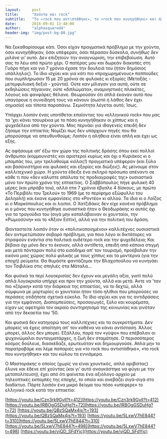 ```yaml
---
layout:     post
title:      "Χούντα και rock"
subtitle:   "Το «rock που αντιστάθηκε», το «rock που κυνηγήθηκε» και άλλα ευτράπελα..."
date:       2016-09-01 13:48:00
author:     "alphasquared4"
header-img: "img/post-bg-08.jpg"
---
```


Να ξεκαθαρίσουμε κάτι. Όσοι είχαν πραγματικά πρόβλημα με την χούντα, όσοι κυνηγήθηκαν, όσοι υπέφεραν, όσοι πέρασαν δύσκολα, *συνήθως δεν μιλάνε* γι’ αυτό. Δεν επιζητούν την αναγνώριση, την επιβεβαίωση. Αυτό σας το λέω από πρώτο χέρι. Ο πατέρας μου και δωρεάν διακοπές στη Γυάρο πήγε και για 7 χρόνια έχασε την δουλειά του (ήταν δημόσιος υπάλληλος). Το ίδιο ισχύει και για κάτι πιο «προχωρημένους» παππούδες που συμπλήρωσαν 15 με 20 χρόνια σε φυλακές κι εξορίες (Μεταξάς - μετεμφυλιακή δεξιά - χούντα). Ούτε καν μίλαγαν για αυτά, ούτε σε εκδηλώσεις πήγαιναν, ούτε «διπλώματα», αναμνηστικές πλακέτες, λόγους και φανφάρες θέλανε. Θεωρούσαν ότι απλά έκαναν αυτό που υπαγόρευε η συνείδησή τους να κάνουν (σωστό ή λάθος δεν έχει σημασία) και τίποτα παραπάνω. Σεμνότητα λέγεται αυτό; Ίσως.

Υπάρχει λοιπόν ένας υποτίθεται επαϊοντας του «ελληνικού rock» που μας τα ’χει κάνει τσουρέκια με το πόσο κυνηγήθηκαν οι *χίππυς* και η *ψυχεδέλεια* από την χούντα. Μας περνάει για ιθαγενείς επειδή δεν ζήσαμε την επταετία; Νομίζει πως δεν υπάρχουν πηγές που θα μπορούσαμε να απευθυνθούμε; Λοιπόν η αλήθεια είναι απλή και έχει ως εξής.

Ας αφήσουμε απ’ έξω τον χώρο της πολιτικής δράσης όπου εκεί πολλοί άνθρωποι (κομμουνιστές και αριστεροί κυρίως και όχι ο Κυριάκος κι ο μπαμπάς του, μην τρελαθούμε κιόλας!) πραγματικά υπέφεραν (και ξύλο και βασανιστήρια και φυλακές και εξορίες και διώξεις). Ας μείνουμε στον *καλλιτεχνικό χώρο*. Η χούντα έδειξε ένα σκληρό πρόσωπο απέναντι σε κάθε τι που «δεν κάλυπτε απόλυτα τις προδιαγραφές της» ουσιαστικά μόνο τον πρώτο χρόνο της επταετίας. Ο Σαββόπουλος πήγε φυλακή 40 μέρες (και μπράβο του), αλλά στα 7 χρόνια έβγαλε 4 δίσκους, με πρώτο «Το Περιβόλι του Τρελού» το 1969 (με το περίφημο εξώφυλλο του Δεληαλή) και έκανε εμφανίσεις στο «Ροντέο» κι αλλού. Τα ίδια κι ο Λοϊζος κι ο Μαρκόπουλος και οι λοιποί. Ο Χατζιδάκις δεν είχε κανένα πρόβλημα κι ο μόνος που κυνηγήθηκε ουσιαστικά ήταν ο Θεοδωράκης κι αυτός όχι για τα τραγούδια του (σιγά μην καταλάβαιναν οι χουνταίοι, την «Ρωμιοσύνη» και το «Άξιον Εστί»), αλλά για την πολιτική του δράση. 

Φανταστείτε λοιπόν όταν οι «πολιτικοποιημένοι» καλλιτέχνες ουσιαστικά δεν αντιμετώπισαν σοβαρό πρόβλημα, για ποιο λόγο οι δικτάτορες να στραφούν ενάντια στο πολιτικά ουδέτερο rock και την ψυχεδέλεια; Και βέβαια όχι μόνο δεν το έκαναν, αλλά αντίθετα, επειδή από κάποια στιγμή και μετά πόνταραν πολύ στο εισόδημα απ’ τον τουρισμό, προέβαλαν την εικόνα μιας χώρας πολύ *φιλικής* με τους χίππυς και τα μοντέρνα (για την εποχή) ρεύματα. Θα θυμάστε φαντάζομαι την Βλαχοπούλου να κυνηγάει τον Τσιβιλίκα στις σπηλιές στα Μάταλα...

Και φυσικά τα περί λογοκρισίας δεν έχουν και μεγάλη αξία, γιατί πολύ απλά *λογοκρισία* υπήρχε και πριν την χούντα, αλλά και μετά. Άντε να ’ταν πιο «ζόρικη» κατά την διάρκεια της επταετίας, να το δεχτώ, αλλά σύμφωνα με μαρτυρίες οι χουνταίοι ήταν τόσο ηλίθιοι που μπορούσες να περάσεις οτιδήποτε σχετικά εύκολα. Το ίδιο ισχύει και για τις αντιδράσεις για την εμφάνιση. Διαπομπεύσεις, προσαγωγές, ξύλο και κουρέματα, είχαν ως αφετηρία τον ακραίο συντηρητισμό της κοινωνίας και γινόταν από την δεκαετία του ’50.

Και φυσικά δεν κατηγορώ τους καλλιτέχνες και τα συγκροτήματα. Δεν μπορείς να έχεις απαίτηση απ’ τον καθένα να κάνει *αντίσταση*. Άλλος μπορεί, άλλος δεν μπορεί. Εξάλλου, παρά τον «γύψο» που επέβαλαν οι ψυχανώμαλοι συνταγματάρχες, η ζωή δεν σταμάτησε. Ο περισσότερος κόσμος δούλευε, διασκέδαζε, ερωτευόταν και δημιουργούσε. Απλά μην το παρατραβάμε και λέμε παπαριές για «το rock που αντιστάθηκε», «το rock που κυνηγήθηκε» και του κώλου τα εννιάμερα.

Ο *Μαστοράκης* ο οποίος (χωρίς να είναι χουντικός, απλά αριβίστας) έλυνε και έδενε επί χούντας (και γι’ αυτό αναγκάστηκε να φύγει με την μεταπολίτευση), έχει από ότι φαίνεται ένα αξιόλογο αρχείο με τηλεοπτικές εκπομπές της εποχής, το οποίο και ανεβάζει σιγά-σιγά στο διαδίκτυο. Πάρτε λοιπόν ένα μικρό δείγμα του πόσο «υπέφερε» το ελληνικό rock κατά την επταετία:

[https://youtu.be/Czn3rk9GylI?t=412](https://youtu.be/Czn3rk9GylI?t=412) 
[https://youtu.be/lRBOgGSDuHg?t=72](https://youtu.be/lRBOgGSDuHg?t=72) 
[https://youtu.be/QBzSQaMx4js?t=193](https://youtu.be/QBzSQaMx4js?t=193) 
[https://youtu.be/5LxwV7hE844?t=310](https://youtu.be/5LxwV7hE844?t=310) 
[https://youtu.be/5LxwV7hE844?t=498](https://youtu.be/5LxwV7hE844?t=498) 
[https://youtu.be/viQD_SFdYjc](https://youtu.be/viQD_SFdYjc) 
